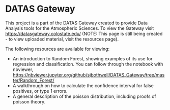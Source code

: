 # DATAS Gateway

This project is a part of the DATAS Gateway created to provide Data Analysis tools for the Atmospheric Sciences. To view the Gateway visit https://datasgateway.colostate.edu/ (NOTE: This page is still being created - to view uploaded material, visit the resources page).

The following resources are available for viewing:
 * An introduction to Random Forest, showing examples of its use for regression and classification. You can follow through the notebook with nbviewer, https://nbviewer.jupyter.org/github/sjbothwell/DATAS_Gateway/tree/master/Random_Forest/
 * A walkthrough on how to calculate the confidence interval for false positives, or type 1 errors.
 * A general description of the poisson distribution, including proofs of poisson theory.
